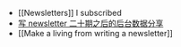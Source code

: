 - [[Newsletters]] I subscribed
- [写 newsletter 二十期之后的后台数据分享](https://geekplux.zhubai.love/posts/2147972475794604032)
- [[Make a living from writing a newsletter]]